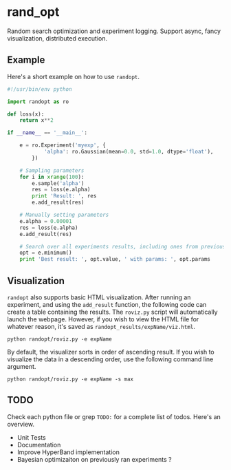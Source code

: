 # rand_opt
Random search optimization and experiment logging. Support async, fancy visualization, distributed execution.

## Example
Here's a short example on how to use `randopt`.

```python
#!/usr/bin/env python

import randopt as ro

def loss(x):
    return x**2

if __name__ == '__main__':

    e = ro.Experiment('myexp', {
            'alpha': ro.Gaussian(mean=0.0, std=1.0, dtype='float'),
        })

    # Sampling parameters
    for i in xrange(100):
        e.sample('alpha')
        res = loss(e.alpha)
        print 'Result: ', res
        e.add_result(res)

    # Manually setting parameters
    e.alpha = 0.00001
    res = loss(e.alpha)
    e.add_result(res)

    # Search over all experiments results, including ones from previous runs
    opt = e.minimum()
    print 'Best result: ', opt.value, ' with params: ', opt.params
```

## Visualization
`randopt` also supports basic HTML visualization. After running an experiment, and using the `add_result` function, the following code can create a table containing the results. The `roviz.py` script will automatically launch the webpage. However, if you wish to view the HTML file for whatever reason, it's saved as `randopt_results/expName/viz.html`.

`python randopt/roviz.py -e expName`

By default, the visualizer sorts in order of ascending result. If you wish to visualize the data in a descending order, use the following command line argument.

`python randopt/roviz.py -e expName -s max`

## TODO

Check each python file or grep `TODO:` for a complete list of todos. Here's an overview.

* Unit Tests
* Documentation
* Improve HyperBand implementation
* Bayesian optimizaiton on previously ran experiments ?
